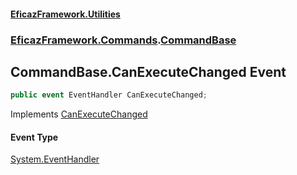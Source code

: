 #### [EficazFramework.Utilities](EficazFrameworkUtilities.md 'EficazFramework Utilities')
### [EficazFramework.Commands](EficazFrameworkUtilities.md#EficazFramework.Commands 'EficazFramework.Commands').[CommandBase](EficazFramework.Commands/CommandBase.md 'EficazFramework.Commands.CommandBase')

## CommandBase.CanExecuteChanged Event

```csharp
public event EventHandler CanExecuteChanged;
```

Implements [CanExecuteChanged](https://docs.microsoft.com/en-us/dotnet/api/System.Windows.Input.ICommand.CanExecuteChanged 'System.Windows.Input.ICommand.CanExecuteChanged')

#### Event Type
[System.EventHandler](https://docs.microsoft.com/en-us/dotnet/api/System.EventHandler 'System.EventHandler')